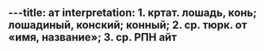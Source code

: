 ---title: ат
interpretation: 1. кртат. лошадь, конь; лошадиный, конский; конный; 2. ср. тюрк. от «имя, название»; 3. ср. РПН айт
---
